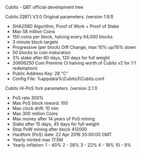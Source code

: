 Cubits - QBT official development tree

Cubits [QBT] V3.0 Original parameters. (version 1.9.1)
* SHA256D Algorithm, Proof of Work + Proof of Stake
* Max 58 million Coins
* 150 coins per block, halving every 64,000 blocks
* 3 minute block targets
* Progressive (per block) Diff Change, max 10% up/10% down
* 50 blocks to coin maturation
* 3% stake after 60 days, 120 days for full weight
* 20606250 Coin Premine (3 halving worth of Cubits v2 for 1:1 redemption)
* Public Address Key: 28 "C"
* Config File: %appdata%\Cubits3\Cubits.conf

Cubits Hi-PoS fork parameters. (version 2.1.1)
* PoS rate 300%
* Max PoS block reward: 100
* Max clock drift: 10 min
* Max 300 million Coins
* Max money after 14 years of PoS mining
* Stake after 15 days, 45 days for full weight
* Stop PoW mining after block 412000
* Hardfork (PoS) date: 22 Apr 2016 20:00:00 GMT
* Yearly minted max 17.5M
* Yearly inflation: 
1 - 40%
2 - 28%
3 - 22%
4 - 18%
10 - 9%